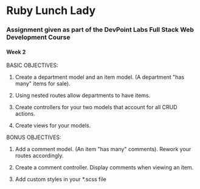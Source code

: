 # Ruby Lunch Lady

### Assignment given as part of the DevPoint Labs Full Stack Web Development Course

#### Week 2


BASIC OBJECTIVES:

1. Create a department model and an item model. (A department "has many" items for sale).

2. Using nested routes allow departments to have items.

3. Create controllers for your two models that account for all CRUD actions.

4. Create views for your models.



BONUS OBJECTIVES:

1. Add a comment model. (An item "has many" comments). Rework your routes accordingly.

2. Create a comment controller. Display comments when viewing an item.

3. Add custom styles in your *.scss file
